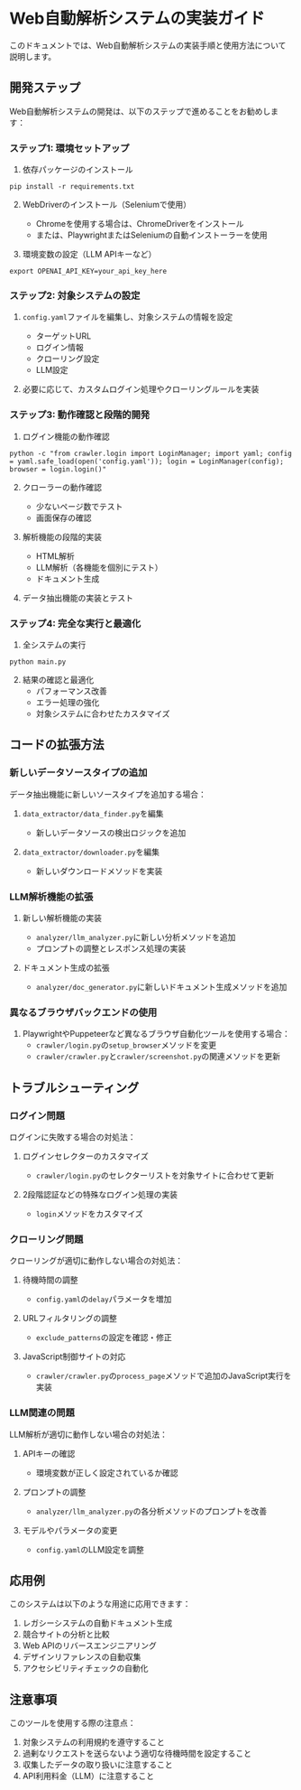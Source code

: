 # Web自動解析システムの実装ガイド

このドキュメントでは、Web自動解析システムの実装手順と使用方法について説明します。

## 開発ステップ

Web自動解析システムの開発は、以下のステップで進めることをお勧めします：

### ステップ1: 環境セットアップ

1. 依存パッケージのインストール
```
pip install -r requirements.txt
```

2. WebDriverのインストール（Seleniumで使用）
   - Chromeを使用する場合は、ChromeDriverをインストール
   - または、PlaywrightまたはSeleniumの自動インストーラーを使用

3. 環境変数の設定（LLM APIキーなど）
```
export OPENAI_API_KEY=your_api_key_here
```

### ステップ2: 対象システムの設定

1. `config.yaml`ファイルを編集し、対象システムの情報を設定
   - ターゲットURL
   - ログイン情報
   - クローリング設定
   - LLM設定

2. 必要に応じて、カスタムログイン処理やクローリングルールを実装

### ステップ3: 動作確認と段階的開発

1. ログイン機能の動作確認
```
python -c "from crawler.login import LoginManager; import yaml; config = yaml.safe_load(open('config.yaml')); login = LoginManager(config); browser = login.login()"
```

2. クローラーの動作確認
   - 少ないページ数でテスト
   - 画面保存の確認

3. 解析機能の段階的実装
   - HTML解析
   - LLM解析（各機能を個別にテスト）
   - ドキュメント生成

4. データ抽出機能の実装とテスト

### ステップ4: 完全な実行と最適化

1. 全システムの実行
```
python main.py
```

2. 結果の確認と最適化
   - パフォーマンス改善
   - エラー処理の強化
   - 対象システムに合わせたカスタマイズ

## コードの拡張方法

### 新しいデータソースタイプの追加

データ抽出機能に新しいソースタイプを追加する場合：

1. `data_extractor/data_finder.py`を編集
   - 新しいデータソースの検出ロジックを追加

2. `data_extractor/downloader.py`を編集
   - 新しいダウンロードメソッドを実装

### LLM解析機能の拡張

1. 新しい解析機能の実装
   - `analyzer/llm_analyzer.py`に新しい分析メソッドを追加
   - プロンプトの調整とレスポンス処理の実装

2. ドキュメント生成の拡張
   - `analyzer/doc_generator.py`に新しいドキュメント生成メソッドを追加

### 異なるブラウザバックエンドの使用

1. PlaywrightやPuppeteerなど異なるブラウザ自動化ツールを使用する場合：
   - `crawler/login.py`の`setup_browser`メソッドを変更
   - `crawler/crawler.py`と`crawler/screenshot.py`の関連メソッドを更新

## トラブルシューティング

### ログイン問題

ログインに失敗する場合の対処法：

1. ログインセレクターのカスタマイズ
   - `crawler/login.py`のセレクターリストを対象サイトに合わせて更新

2. 2段階認証などの特殊なログイン処理の実装
   - `login`メソッドをカスタマイズ

### クローリング問題

クローリングが適切に動作しない場合の対処法：

1. 待機時間の調整
   - `config.yaml`の`delay`パラメータを増加

2. URLフィルタリングの調整
   - `exclude_patterns`の設定を確認・修正

3. JavaScript制御サイトの対応
   - `crawler/crawler.py`の`process_page`メソッドで追加のJavaScript実行を実装

### LLM関連の問題

LLM解析が適切に動作しない場合の対処法：

1. APIキーの確認
   - 環境変数が正しく設定されているか確認

2. プロンプトの調整
   - `analyzer/llm_analyzer.py`の各分析メソッドのプロンプトを改善

3. モデルやパラメータの変更
   - `config.yaml`のLLM設定を調整

## 応用例

このシステムは以下のような用途に応用できます：

1. レガシーシステムの自動ドキュメント生成
2. 競合サイトの分析と比較
3. Web APIのリバースエンジニアリング
4. デザインリファレンスの自動収集
5. アクセシビリティチェックの自動化

## 注意事項

このツールを使用する際の注意点：

1. 対象システムの利用規約を遵守すること
2. 過剰なリクエストを送らないよう適切な待機時間を設定すること
3. 収集したデータの取り扱いに注意すること
4. API利用料金（LLM）に注意すること 